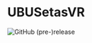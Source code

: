 # UBUSetasVR

![GitHub (pre-)release](https://img.shields.io/github/release/Kiszaner/2017_SetasVR_TFG/all.svg)
